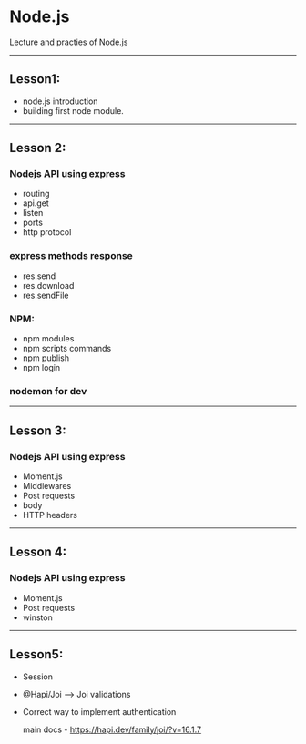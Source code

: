 # Node.js

Lecture and practies of Node.js

---

## Lesson1:

- node.js introduction
- building first node module.

---

## Lesson 2:

### Nodejs API using express

- routing
- api.get
- listen
- ports
- http protocol

### express methods response

- res.send
- res.download
- res.sendFile

### NPM:

- npm modules
- npm scripts commands
- npm publish
- npm login

### nodemon for dev

---

## Lesson 3:

### Nodejs API using express

- Moment.js
- Middlewares
- Post requests
- body
- HTTP headers

---

## Lesson 4:

### Nodejs API using express

- Moment.js
- Post requests
- winston

---

## Lesson5:

- Session
- @Hapi/Joi --> Joi validations
- Correct way to implement authentication

  main docs - https://hapi.dev/family/joi/?v=16.1.7
